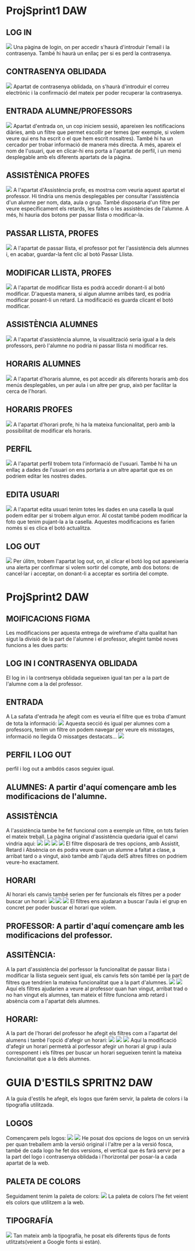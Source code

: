 # ProjSprint1 DAW

## LOG IN
![](log_in.png)
Una pàgina de login, on per accedir s'haurà d'introduir l'email i la contrasenya. També hi haurà un enllaç per si es perd la contrasenya.

## CONTRASENYA OBLIDADA
![](contrasenya_oblidada.png)
Apartat de contrasenya oblidada, on s'haurà d'introduir el correu electrònic i la confirmació del mateix per poder recuperar la contrasenya.

## ENTRADA ALUMNE/PROFESSORS
![](entrada.png)
Apartat d'entrada on, un cop iniciem sessió, apareixen les notificacions diàries, amb un filtre que permet escollir per temes (per exemple, si volem veure qui ens ha escrit o el que hem escrit nosaltres). També hi ha un cercador per trobar informació de manera més directa. A més, apareix el nom de l'usuari, que en clicar-hi ens porta a l'apartat de perfil, i un menú desplegable amb els diferents apartats de la pàgina.

## ASSISTÈNICA PROFES
![](Assistencia_profe.png)
A l'apartat d'Assistència profe, es mostrsa com veuria aquest apartat el professor. Hi tindria uns menús desplegables per consultar l'assistència d'un alumne per nom, data, aula o grup. També disposaria d'un filtre per veure específicament els retards, les faltes o les assistències de l'alumne. A més, hi hauria dos botons per passar llista o modificar-la.

## PASSAR LLISTA, PROFES
![](passar_llista_profe.png)
A l'apartat de passar llista, el professor pot fer l'assistència dels alumnes i, en acabar, guardar-la fent clic al botó Passar Llista.

## MODIFICAR LLISTA, PROFES
![](modifica_llista_profe.png)
A l'apartat de modificar llista es podrà accedir donant-li al botó modificar. D'aquesta manera, si algun alumne arribés tard, es podria modificar posant-li un retard. La modificació es guarda clicant el botó modificar.

## ASSISTÈNCIA ALUMNES
![](assistencia_alumne.png)
A l'apartat d'assistència alumne, la visualització seria igual a la dels professors, però l'alumne no podria ni passar llista ni modificar res.

## HORARIS ALUMNES
![](horaris_alumne.png)
A l'apartat d'horaris alumne, es pot accedir als diferents horaris amb dos menús desplegables, un per aula i un altre per grup, això per facilitar la cerca de l'horari.

## HORARIS PROFES
![](horari_profe.png)
A l'apartat d'horari profe, hi ha la mateixa funcionalitat, però amb la possibilitat de modificar els horaris.

## PERFIL
![](perfil.png)
A l'apartat perfil trobem tota l'informació de l'usuari. També hi ha un enllaç a dades de l'usuari on ens portaria a un altre apartat que es on podriem editar les nostres dades. 

## EDITA USUARI
![](edita_usuari.png)
A l'apartat edita usuari tenim totes les dades en una casella la qual podem editar per si trobem algun error. Al costat també podem modificar la foto que tenim pujant-la a la casella. Aquestes modificacions es farien nomès si es clica el botó actualitza.

## LOG OUT
![](log_out.png)
Per úlitm, trobem l'apartat log out, on, al clicar el botó log out apareixeria una alerta per confirmar si volem sortir del compte, amb dos botons: de cancel·lar i acceptar, on donant-li a acceptar es sortiria del compte.


# ProjSprint2 DAW

## MOIFICACIONS FIGMA
Les modificacions per aquesta entrega de wireframe d'alta qualitat han sigut la divisió de la part de l'alumne i el professor, afegint també noves funcions a les dues parts:

## LOG IN I CONTRASENYA OBLIDADA
El log in i la contrsenya oblidada segueixen igual tan per a la part de l'alumne com a la del professor.

## ENTRADA
A La safata d'entrada he afegit com es veuria el filtre que es troba d'amunt de tota la informació:
![](filtreEntrada.png)
Aquesta secció és igual per alumnes com a professors, tenim un filtre on podem navegar per veure els misstages, informació no llegida O missatges destacats...
![](NoLlegitsEntrada.png)

## PERFIL I LOG OUT
perfil i log out a ambdós casos seguiex igual.

## ALUMNES: A partir d'aquí començare amb les modificacions de l'alumne.

## ASSISTÈNCIA
A l'assistència tambe he fet funcional com a exemple un filtre, on tots faríen el mateix treball.
La pàgina original d'assistència quedaria igual el canvi vindria aqui:
![](FiltreAssistencia.png)
![](FiltreAssistenciaAssistit.png)
![](FiltreAssistenciaRetard.png)
![](FiltreAssistenciaAbsencia.png)
El filtre disposarà de tres opcions, amb Assistit, Retard i Absència on és podra veure quan un alumne a faltat a clase, a arribat tard o a vingut, això també amb l'ajuda delS altres filtres on podriem veure-ho exactament.

## HORARI
Al horari els canvis també serien per fer funcionals els filtres per a poder buscar un horari:
![](FiltreHorari.png)
![](FiltrehorariGrup.png)
![](FiltreHorariGrupAula.png)
El filtres ens ajudaran a buscar l'aula i el grup en concret per poder buscar el horari que volem.


## PROFESSOR: A partir d'aquí començare amb les modificacions del professor.

## ASSITÈNCIA:
A la part d'assistència del porfessor la funcionalitat de passar llista i modificar la llista segueix sent igual, els canvis fets són també per la part de filtres que tendrien la mateixa funcionalitat que a la part d'alumnes.
![](FiltreAssitenciaPorfe.png)
![](FiltreAssitenciaPorfeAssistits.png)
Aquí els filtres ajudarien a veure al professor quan han vingut, arribat trad o no han vingut els alumnes, tan mateix el filtre funciona amb retard i absència com a l'apartat dels alumnes.

## HORARI:
A la part de l'horari del professor he afegit els filtres com a l'apartat del alumens i també l'opció d'afegir un horari:
![](AfegirHorariProfe.png)
![](FiltreHorariAulaProfe.png)
![](FiltreHorariAulaGrupProfe.png)
Aquí la modificació d'afegir un horari permetrà al porfessor afegir un horari al grup i aula corresponent i els filtres per buscar un horari segueixen tenint la mateixa funcionalitat que a la dels alumnes.

# GUIA D'ESTILS SPRITN2 DAW
A la guia d'estils he afegit, els logos que farém servir, la paleta de colors i la tipografía utilitzada.

## LOGOS
Començarem pels logos:
![](Guiaestilslogo.png)
![](Guiaestilslogofosc.png)
He posat dos opcions de logos on un servirà per quan treballem amb la versió original i l'altre per a la versió fosca, també de cada logo he fet dos versions, el vertical que és farà servir per a la part del logo i contrasenya oblidada i l'horizontal per posar-la a cada apartat de la web.

## PALETA DE COLORS
Seguidament tenim la paleta de colors:
![](Guiaestilspaletacolors.png)
La paleta de colors l'he fet veient els colors que utilitzem a la web.

## TIPOGRAFÍA 
![](Guiaestilstipografia.png)
Tan mateix amb la tipografía, he posat els diferents tipus de fonts utlitzats(veient a Google fonts si estàn).
